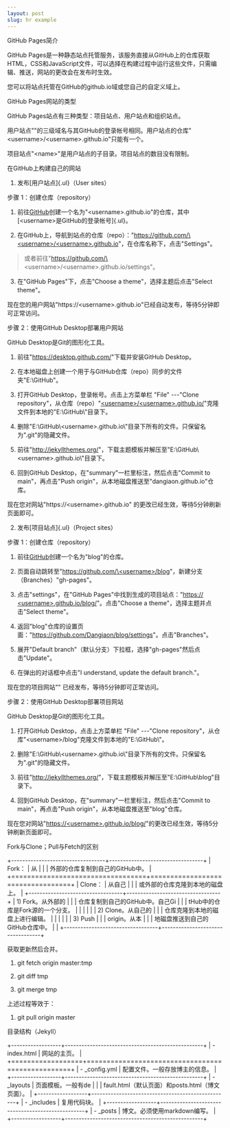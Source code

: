 ```yaml
---
layout: post
slug: hr example
---
```


GitHub Pages简介

GitHub
Pages是一种静态站点托管服务，该服务直接从GitHub上的仓库获取HTML，CSS和JavaScript文件，可以选择在构建过程中运行这些文件，只需编辑、推送，网站的更改会在发布时生效。

您可以将站点托管在GitHub的github.io域或您自己的自定义域上。

GitHub Pages网站的类型

GitHub Pages站点有三种类型：项目站点、用户站点和组织站点。

用户站点""的三级域名与其GitHub的登录帐号相同。用户站点的仓库"\<username\>/\<username\>.github.io"只能有一个。

项目站点"\<name\>"是用户站点的子目录。项目站点的数目没有限制。

在GitHub上构建自己的网站

1.  发布[用户站点]{.ul}（User sites）

步骤 1：创建仓库（repository）

1)  前往[GitHub](https://github.com/new)创建一个名为"\<username\>.github.io"的仓库，其中[\<username\>是GitHub的登录帐号]{.ul}。

2)  在GitHub上，导航到站点的仓库（repo）："[https://github.com/\<username\>/\<username\>.github.io](https://github.com/%3cusername%3e/%3cusername%3e.github.io)"，在仓库名称下，点击"Settings"。

> 或者前往"https://github.com/\<username\>/\<username\>.github.io/settings"。

3)  在"GitHub Pages"下，点击"Choose a theme"，选择主题后点击"Select
    theme"。

现在您的用户网站"https://\<username\>.github.io"已经自动发布，等待5分钟即可正常访问。

步骤 2：使用GitHub Desktop部署用户网站

GitHub Desktop是Git的图形化工具。

1)  前往"<https://desktop.github.com/>"下载并安装GitHub Desktop。

2)  在本地磁盘上创建一个用于与GitHub仓库（repo）同步的文件夹"E:\\GitHub"。

3)  打开GitHub Desktop，登录帐号。点击上方菜单栏 "File" ---"Clone
    repository"，从仓库（repo）"[\<username\>/\<username\>.github.io/](https://github.com/%3cusername%3e/%3cusername%3e.github.io/)"克隆文件到本地的"E:\\GitHub\\"目录下。

4)  删除"E:\\GitHub\\\<username\>.github.io\\"目录下所有的文件。只保留名为".git"的隐藏文件。

5)  前往"<http://jekyllthemes.org/>"，下载主题模板并解压至"E:\\GitHub\\\<username\>.github.io\\"目录下。

6)  回到GitHub Desktop，在"summary"一栏里标注，然后点击"Commit to
    main"，再点击"Push
    origin"，从本地磁盘推送至"dangiaon.github.io"仓库。

现在您对网站"https://\<username\>.github.io"
的更改已经生效，等待5分钟刷新页面即可。

2.  发布[项目站点]{.ul}（Project sites）

步骤 1：创建仓库（repository）

1)  前往[GitHub](https://github.com/new)创建一个名为"blog"的仓库。

2)  页面自动跳转至"[https://github.com/\<username\>/blog](https://github.com/%3cusername%3e/blog)"，新建分支（Branches）"gh-pages"。

3)  点击"settings"，在"GitHub Pages"中找到生成的项目站点："[https://
    \<username\>.github.io/blog/](https://dangiaon.github.io/blog/)"。点击"Choose
    a theme"，选择主题并点击"Select theme"。

4)  返回"blog"仓库的设置页面："<https://github.com/Dangiaon/blog/settings>"。点击"Branches"。

5)  展开"Default
    branch"（默认分支）下拉框，选择"gh-pages"然后点击"Update"。

6)  在弹出的对话框中点击"I understand, update the default branch."。

现在您的项目网站"" 已经发布，等待5分钟即可正常访问。

步骤 2：使用GitHub Desktop部署项目网站

GitHub Desktop是Git的图形化工具。

1)  打开GitHub Desktop，点击上方菜单栏 "File" ---"Clone
    repository"，从仓库"\<username\>/blog"克隆文件到本地的"E:\\GitHub\\"。

2)  删除"E:\\GitHub\\\<username\>.github.io\\"目录下所有的文件。只保留名为".git"的隐藏文件。

3)  前往"<http://jekyllthemes.org/>"，下载主题模板并解压至"E:\\GitHub\\blog"目录下。

4)  回到GitHub Desktop，在"summary"一栏里标注，然后点击"Commit to
    main"，再点击"Push origin"，从本地磁盘推送至"blog"仓库。

现在您对网站"[https://\<username\>.github.io/blog/]()"的更改已经生效，等待5分钟刷新页面即可。

Fork与Clone；Pull与Fetch的区别

+----------------------------------+----------------------------------+
| Fork：                           | 从                               |
|                                  | 外部的仓库复制到自己的GitHub中。 |
+==================================+==================================+
| Clone：                          | 从自己                           |
|                                  | 或外部的仓库克隆到本地的磁盘上。 |
+----------------------------------+----------------------------------+
| 1)  Fork。从外部的               |                                  |
| 仓库复制到自己的GitHub中。自己Gi |                                  |
| tHub中的仓库是Fork源的一个分支。 |                                  |
|                                  |                                  |
| 2)  Clone。从自己的              |                                  |
| 仓库克隆到本地的磁盘上进行编辑。 |                                  |
|                                  |                                  |
| 3)  Push                         |                                  |
|     origin。从本                 |                                  |
| 地磁盘推送到自己的GitHub仓库中。 |                                  |
+----------------------------------+----------------------------------+

获取更新然后合并。

1.  git fetch origin master:tmp

2.  git diff tmp

3.  git merge tmp

上述过程等效于：

1.  git pull origin master

目录结构（Jekyll）

+------------------+--------------------------------------------------+
| -   index.html   | 网站的主页。                                     |
+==================+==================================================+
| -   \_config.yml | 配置文件。一般存放博主的信息。                   |
+------------------+--------------------------------------------------+
| -   \_layouts    | 页面模板。一般有de                               |
|                  | fault.html（默认页面）和posts.html（博文页面）。 |
+------------------+--------------------------------------------------+
| -   \_includes   | 复用代码块。                                     |
+------------------+--------------------------------------------------+
| -   \_posts      | 博文。必须使用markdown编写。                     |
+------------------+--------------------------------------------------+
